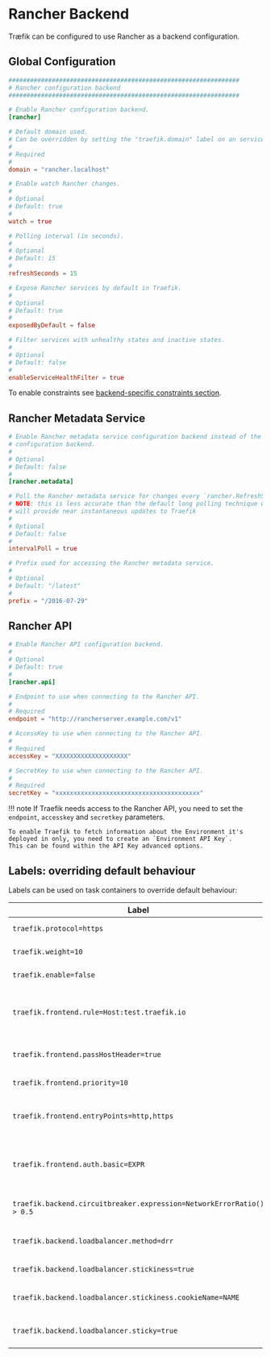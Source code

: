 # Rancher Backend

Træfik can be configured to use Rancher as a backend configuration.

## Global Configuration

```toml
################################################################
# Rancher configuration backend
################################################################

# Enable Rancher configuration backend.
[rancher]

# Default domain used.
# Can be overridden by setting the "traefik.domain" label on an service.
#
# Required
#
domain = "rancher.localhost"

# Enable watch Rancher changes.
#
# Optional
# Default: true
#
watch = true

# Polling interval (in seconds).
#
# Optional
# Default: 15
#
refreshSeconds = 15

# Expose Rancher services by default in Traefik.
#
# Optional
# Default: true
#
exposedByDefault = false

# Filter services with unhealthy states and inactive states.
#
# Optional
# Default: false
#
enableServiceHealthFilter = true
```

To enable constraints see [backend-specific constraints section](/configuration/commons/#backend-specific).

## Rancher Metadata Service

```toml
# Enable Rancher metadata service configuration backend instead of the API
# configuration backend.
#
# Optional
# Default: false
#
[rancher.metadata]

# Poll the Rancher metadata service for changes every `rancher.RefreshSeconds`.
# NOTE: this is less accurate than the default long polling technique which
# will provide near instantaneous updates to Traefik
#
# Optional
# Default: false
#
intervalPoll = true

# Prefix used for accessing the Rancher metadata service.
#
# Optional
# Default: "/latest"
#
prefix = "/2016-07-29"
```

## Rancher API

```toml
# Enable Rancher API configuration backend.
#
# Optional
# Default: true
#
[rancher.api]

# Endpoint to use when connecting to the Rancher API.
#
# Required
endpoint = "http://rancherserver.example.com/v1"

# AccessKey to use when connecting to the Rancher API.
#
# Required
accessKey = "XXXXXXXXXXXXXXXXXXXX"

# SecretKey to use when connecting to the Rancher API.
#
# Required
secretKey = "xxxxxxxxxxxxxxxxxxxxxxxxxxxxxxxxxxxxxxxx"
```

!!! note
    If Traefik needs access to the Rancher API, you need to set the `endpoint`, `accesskey` and `secretkey` parameters.

    To enable Traefik to fetch information about the Environment it's deployed in only, you need to create an `Environment API Key`.
    This can be found within the API Key advanced options.

## Labels: overriding default behaviour

Labels can be used on task containers to override default behaviour:

| Label                                                                 | Description                                                                              |
|-----------------------------------------------------------------------|------------------------------------------------------------------------------------------|
| `traefik.protocol=https`                                              | Override the default `http` protocol                                                     |
| `traefik.weight=10`                                                   | Assign this weight to the container                                                      |
| `traefik.enable=false`                                                | Disable this container in Træfik                                                         |
| `traefik.frontend.rule=Host:test.traefik.io`                          | Override the default frontend rule (Default: `Host:{containerName}.{domain}`).           |
| `traefik.frontend.passHostHeader=true`                                | Forward client `Host` header to the backend.                                             |
| `traefik.frontend.priority=10`                                        | Override default frontend priority                                                       |
| `traefik.frontend.entryPoints=http,https`                             | Assign this frontend to entry points `http` and `https`. Overrides `defaultEntryPoints`. |
| `traefik.frontend.auth.basic=EXPR`                                    | Sets basic authentication for that frontend in CSV format: `User:Hash,User:Hash`.        |
| `traefik.backend.circuitbreaker.expression=NetworkErrorRatio() > 0.5` | Create a [circuit breaker](/basics/#backends) to be used against the backend             |
| `traefik.backend.loadbalancer.method=drr`                             | Override the default `wrr` load balancer algorithm                                       |
| `traefik.backend.loadbalancer.stickiness=true`                        | Enable backend sticky sessions                                                           |
| `traefik.backend.loadbalancer.stickiness.cookieName=NAME`             | Manually set the cookie name for sticky sessions                                         |
| `traefik.backend.loadbalancer.sticky=true`                            | Enable backend sticky sessions (DEPRECATED)                                              |
